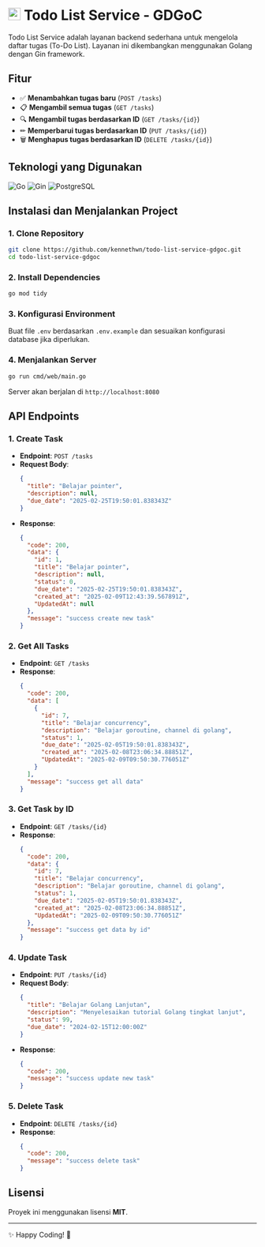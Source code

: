 # <img src="https://cdn.jsdelivr.net/gh/devicons/devicon/icons/go/go-original.svg" width="25px" height="25px"/> Todo List Service - GDGoC

Todo List Service adalah layanan backend sederhana untuk mengelola daftar tugas (To-Do List). Layanan ini dikembangkan menggunakan Golang dengan Gin framework.

## Fitur

- ✅ **Menambahkan tugas baru** (`POST /tasks`)
- 📋 **Mengambil semua tugas** (`GET /tasks`)
- 🔍 **Mengambil tugas berdasarkan ID** (`GET /tasks/{id}`)
- ✏ **Memperbarui tugas berdasarkan ID** (`PUT /tasks/{id}`)
- 🗑 **Menghapus tugas berdasarkan ID** (`DELETE /tasks/{id}`)

## Teknologi yang Digunakan

![Go](https://img.shields.io/badge/Go-00ADD8?style=for-the-badge&logo=go&logoColor=white)
![Gin](https://img.shields.io/badge/Gin-00ADD8?style=for-the-badge&logo=go&logoColor=white)
![PostgreSQL](https://img.shields.io/badge/MySQL-316192?style=for-the-badge&logo=postgresql&logoColor=white)

## Instalasi dan Menjalankan Project

### 1. Clone Repository

```sh
git clone https://github.com/kennethwn/todo-list-service-gdgoc.git
cd todo-list-service-gdgoc
```

### 2. Install Dependencies

```sh
go mod tidy
```

### 3. Konfigurasi Environment

Buat file `.env` berdasarkan `.env.example` dan sesuaikan konfigurasi database jika diperlukan.

### 4. Menjalankan Server

```sh
go run cmd/web/main.go
```

Server akan berjalan di `http://localhost:8080`

## API Endpoints

### 1. Create Task

- **Endpoint**: `POST /tasks`
- **Request Body**:
  ```json
  {
    "title": "Belajar pointer",
    "description": null,
    "due_date": "2025-02-25T19:50:01.838343Z"
  }
  ```
- **Response**:
  ```json
  {
    "code": 200,
    "data": {
      "id": 1,
      "title": "Belajar pointer",
      "description": null,
      "status": 0,
      "due_date": "2025-02-25T19:50:01.838343Z",
      "created_at": "2025-02-09T12:43:39.567891Z",
      "UpdatedAt": null
    },
    "message": "success create new task"
  }
  ```

### 2. Get All Tasks

- **Endpoint**: `GET /tasks`
- **Response**:
  ```json
  {
    "code": 200,
    "data": [
      {
        "id": 7,
        "title": "Belajar concurrency",
        "description": "Belajar goroutine, channel di golang",
        "status": 1,
        "due_date": "2025-02-05T19:50:01.838343Z",
        "created_at": "2025-02-08T23:06:34.88851Z",
        "UpdatedAt": "2025-02-09T09:50:30.776051Z"
      }
    ],
    "message": "success get all data"
  }
  ```

### 3. Get Task by ID

- **Endpoint**: `GET /tasks/{id}`
- **Response**:
  ```json
  {
    "code": 200,
    "data": {
      "id": 7,
      "title": "Belajar concurrency",
      "description": "Belajar goroutine, channel di golang",
      "status": 1,
      "due_date": "2025-02-05T19:50:01.838343Z",
      "created_at": "2025-02-08T23:06:34.88851Z",
      "UpdatedAt": "2025-02-09T09:50:30.776051Z"
    },
    "message": "success get data by id"
  }
  ```

### 4. Update Task

- **Endpoint**: `PUT /tasks/{id}`
- **Request Body**:
  ```json
  {
    "title": "Belajar Golang Lanjutan",
    "description": "Menyelesaikan tutorial Golang tingkat lanjut",
    "status": 99,
    "due_date": "2024-02-15T12:00:00Z"
  }
  ```
- **Response**:
  ```json
  {
    "code": 200,
    "message": "success update new task"
  }
  ```

### 5. Delete Task

- **Endpoint**: `DELETE /tasks/{id}`
- **Response**:
  ```json
  {
    "code": 200,
    "message": "success delete task"
  }
  ```

## Lisensi

Proyek ini menggunakan lisensi **MIT**.

---

✨ Happy Coding! 🚀
